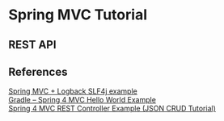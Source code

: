 
# Spring MVC Tutorial

## REST API

## References
[Spring MVC + Logback SLF4j example](https://www.mkyong.com/spring-mvc/spring-mvc-logback-slf4j-example/)  
[Gradle – Spring 4 MVC Hello World Example](https://www.mkyong.com/spring-mvc/gradle-spring-mvc-web-project-example/)  
[Spring 4 MVC REST Controller Example (JSON CRUD Tutorial)](http://viralpatel.net/blogs/spring-4-mvc-rest-example-json/)

    
    
    
